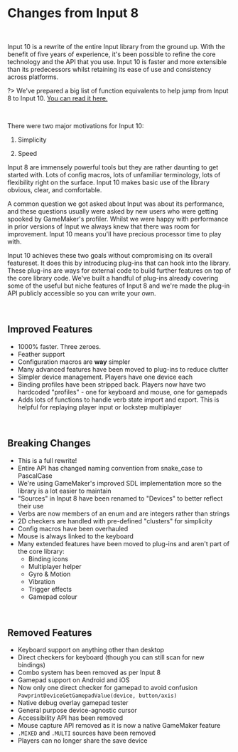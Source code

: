 # Changes from Input 8

&nbsp;

Input 10 is a rewrite of the entire Input library from the ground up. With the benefit of five years of experience, it's been possible to refine the core technology and the API that you use. Input 10 is faster and more extensible than its predecessors whilst retaining its ease of use and consistency across platforms.

?> We've prepared a big list of function equivalents to help jump from Input 8 to Input 10. [You can read it here.](v8-Equivalents)

&nbsp;

There were two major motivations for Input 10:

1. Simplicity

2. Speed

Input 8 are immensely powerful tools but they are rather daunting to get started with. Lots of config macros, lots of unfamiliar terminology, lots of flexibility right on the surface. Input 10 makes basic use of the library obvious, clear, and comfortable.

A common question we got asked about Input was about its performance, and these questions usually were asked by new users who were getting spooked by GameMaker's profiler. Whilst we were happy with performance in prior versions of Input we always knew that there was room for improvement. Input 10 means you'll have precious processor time to play with.

Input 10 achieves these two goals without compromising on its overall featureset. It does this by introducing plug-ins that can hook into the library. These plug-ins are ways for external code to build further features on top of the core library code. We've built a handful of plug-ins already covering some of the useful but niche features of Input 8 and we're made the plug-in API publicly accessible so you can write your own.

&nbsp;

## Improved Features

- 1000% faster. Three zeroes.
- Feather support
- Configuration macros are **way** simpler
- Many advanced features have been moved to plug-ins to reduce clutter
- Simpler device management. Players have one device each
- Binding profiles have been stripped back. Players now have two hardcoded "profiles" - one for keyboard and mouse, one for gamepads
- Adds lots of functions to handle verb state import and export. This is helpful for replaying player input or lockstep multiplayer

&nbsp;

## Breaking Changes

- This is a full rewrite!
- Entire API has changed naming convention from snake_case to PascalCase
- We're using GameMaker's improved SDL implementation more so the library is a lot easier to maintain
- "Sources" in Input 8 have been renamed to "Devices" to better reflect their use
- Verbs are now members of an enum and are integers rather than strings
- 2D checkers are handled with pre-defined "clusters" for simplicity
- Config macros have been overhauled
- Mouse is always linked to the keyboard
- Many extended features have been moved to plug-ins and aren't part of the core library:
  - Binding icons
  - Multiplayer helper
  - Gyro & Motion
  - Vibration
  - Trigger effects
  - Gamepad colour

&nbsp;

## Removed Features

- Keyboard support on anything other than desktop
- Direct checkers for keyboard (though you can still scan for new bindings)
- Combo system has been removed as per Input 8
- Gamepad support on Android and iOS
- Now only one direct checker for gamepad to avoid confusion `PawprintDeviceGetGamepadValue(device, button/axis)`
- Native debug overlay gamepad tester
- General purpose device-agnostic cursor
- Accessibility API has been removed
- Mouse capture API removed as it is now a native GameMaker feature
- `.MIXED` and `.MULTI` sources have been removed
- Players can no longer share the save device
